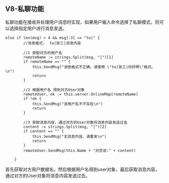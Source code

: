 ## V8-私聊功能
私聊功能在接收并处理用户消息时实现，如果用户输入命令选择了私聊模式，则可以选择指定用户进行消息发送。
```Golang
else if len(msg) > 4 && msg[:3] == "to|" {
		//消息格式:  to|张三|消息内容

		//1 获取对方的用户名
		remoteName := strings.Split(msg, "|")[1]
		if remoteName == "" {
			this.SendMsg("消息格式不正确，请使用 \"to|张三|你好啊\"格式。\n")
			return
		}

		//2 根据用户名 得到对方User对象
		remoteUser, ok := this.server.OnlineMap[remoteName]
		if !ok {
			this.SendMsg("该用户名不不存在\n")
			return
		}

		//3 获取消息内容，通过对方的User对象将消息内容发送过去
		content := strings.Split(msg, "|")[2]
		if content == "" {
			this.SendMsg("无消息内容，请重发\n")
			return
		}
		remoteUser.SendMsg(this.Name + "对您说:" + content)

	}
```
首先获取对方用户数据名，然后根据用户名得到user对象，最后获取消息内容，通过对方的User对象将消息内容发送过去。